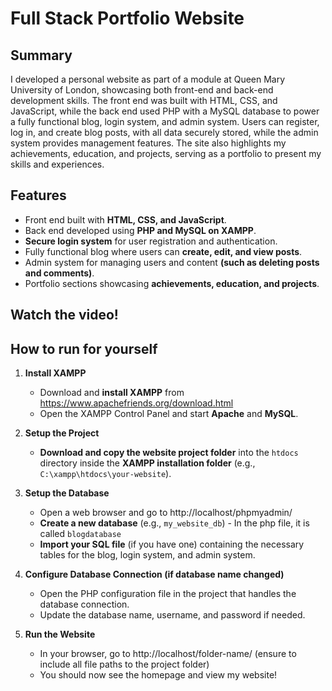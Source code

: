 # Full Stack Portfolio Website

## Summary
I developed a personal website as part of a module at Queen Mary University of London, showcasing both front-end and back-end development skills. The front end was built with HTML, CSS, and JavaScript, while the back end used PHP with a MySQL database to power a fully functional blog, login system, and admin system. Users can register, log in, and create blog posts, with all data securely stored, while the admin system provides management features. The site also highlights my achievements, education, and projects, serving as a portfolio to present my skills and experiences.

## Features
- Front end built with **HTML, CSS, and JavaScript**.
- Back end developed using **PHP and MySQL on XAMPP**.
- **Secure login system** for user registration and authentication.
- Fully functional blog where users can **create, edit, and view posts**.
- Admin system for managing users and content **(such as deleting posts and comments)**.
- Portfolio sections showcasing **achievements, education, and projects**.

## Watch the video!

## How to run for yourself
1. **Install XAMPP**
    - Download and **install XAMPP** from https://www.apachefriends.org/download.html
    - Open the XAMPP Control Panel and start **Apache** and **MySQL**.

2. **Setup the Project**
    - **Download and copy the website project folder** into the `htdocs` directory inside the **XAMPP installation folder** (e.g., `C:\xampp\htdocs\your-website`).

3. **Setup the Database**
    - Open a web browser and go to http://localhost/phpmyadmin/
    - **Create a new database** (e.g., `my_website_db`) - In the php file, it is called `blogdatabase`
    - **Import your SQL file** (if you have one) containing the necessary tables for the blog, login system, and admin system.

4. **Configure Database Connection (if database name changed)**
    - Open the PHP configuration file in the project that handles the database connection.
    - Update the database name, username, and password if needed.

5. **Run the Website**
    - In your browser, go to http://localhost/folder-name/ (ensure to include all file paths to the project folder)
    - You should now see the homepage and view my website!
